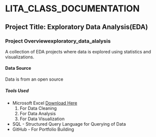 # LITA_CLASS_DOCUMENTATION

## Project Title: Exploratory Data Analysis(EDA)

### Project Overviewexploratory_data_alalysis
A collection of EDA projects where data is explored using statistics and visualizations.

#### Data Source
Data is from an open source

##### Tools Used
- Microsoft Excel [Download Here](https://www.microsoft.com)
  1. For Data Cleaning
  2. For Data Analysis
  3. For Data Visualization
- SQL - Structured Query Language for Querying of Data
- GitHub - For Portfolio Building
